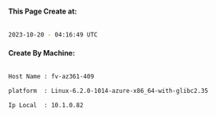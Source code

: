 
   
#### This Page Create at:

```bash

2023-10-20 - 04:16:49 UTC

```

#### Create By Machine:

```bash

Host Name : fv-az361-409

platform  : Linux-6.2.0-1014-azure-x86_64-with-glibc2.35

Ip Local  : 10.1.0.82

```

